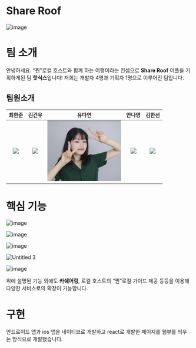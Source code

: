 # Share Roof

![image](https://user-images.githubusercontent.com/62585503/185773819-dc545579-5baf-42a9-857b-dbd4095fed0f.png)

# 팀 소개

안녕하세요. “찐”로컬 호스트와 함께 하는 여행이라는 컨셉으로 **Share Roof** 어플을 기획하게된 팀 **핫식스**입니다! 저희는 개발자 4명과 기획자 1명으로 이루어진 팀입니다.

## 팀원소개
|                                                                                      최한준                                                                                      |                                                            김건우                                                             |                                                          유다연                                                           |                                                            안나영                                                            |                                                            김한선                                                             |                                                            
| :------------------------------------------------------------------------------------------------------------------------------------------------------------------------------: | :----------------------------------------------------------------------------------------------------------------------------: | :-----------------------------------------------------------------------------------------------------------------------: | :--------------------------------------------------------------------------------------------------------------------------: | :---------------------------------------------------------------------------------------------------------------------------: |
| <a href='https://github.com/gkswns3708'><img src='https://avatars.githubusercontent.com/u/62585503?v=4' width='200px'/></a> | <a href='https://github.com/lgvv'><img src='https://avatars.githubusercontent.com/u/56182112?v=4' width='200px'/></a> | <a href='https://github.com/manyyeon'><img src='https://github.com/KU-Summer-Hackathon-2022/Share_Roof_direction/blob/main/images/dayeon.png' width='200px'/></a> | <a href='https://github.com/ny2060'><img src='https://avatars.githubusercontent.com/u/48551119?v=4' width='200px'/></a> | <a href='https://github.com/hansun-hub'><img src='https://avatars.githubusercontent.com/u/68306239?v=4' width='200px'/></a> 


# 핵심 기능

![image](https://user-images.githubusercontent.com/62585503/185774050-1a5d5687-2be2-4d45-adfc-bbc9ce592e40.png)

![image](https://user-images.githubusercontent.com/62585503/185774042-cae46f4a-24dd-44b3-9a55-cb0cc70683ef.png)

![image](https://user-images.githubusercontent.com/62585503/185774030-35e8f5eb-0fa2-45d8-916b-8503455e8d21.png)

![Untitled 3](https://user-images.githubusercontent.com/62585503/185773501-80e3f7c5-fd1d-4ed0-9736-a966b70383b7.png)

![image](https://user-images.githubusercontent.com/62585503/185773842-61e6c67a-3280-4757-98f5-d2793e2c739a.png)


위에 설명된 기능 외에도 **카쉐어링**, 로컬 호스트의 “찐”로컬 가이드 제공 등등을 이용해 다양한 서비스로의 확장이 가능합니다.

# 구현

안드로이드 앱과 ios 앱을 네이티브로 개발하고 react로 개발한 페이지를 웹뷰를 띄우는 방식으로 개발했습니다.
